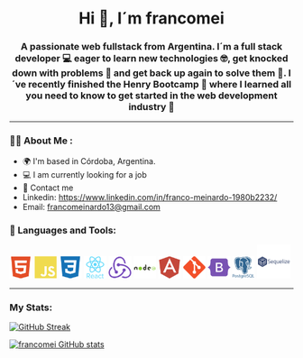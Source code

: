 <div align="center"> 
<h1 align="center">Hi 👋, I´m francomei</h1>
<h3>
A passionate web fullstack from Argentina. I´m a full stack developer 💻 eager to learn new technologies 🤓, get knocked down with problems 🥊 and get back up again to solve them 💪. I´ve recently finished the Henry Bootcamp 🥾 where I learned all you need to know to get started in the web development industry 🔧</h3>
</div>

---

### 🙋‍♂️ About Me :

- 🌍  I'm based in Córdoba, Argentina.
- 💻 I am currently looking for a job
- 📩 Contact me 
- Linkedin: https://www.linkedin.com/in/franco-meinardo-1980b2232/
- Email: francomeinardo13@gmail.com 

<div align="left">
<h3>🚀 Languages and Tools:</h3>
<img src="https://github.com/devicons/devicon/blob/master/icons/html5/html5-plain.svg" width="40" height="40" />
<img src="https://github.com/devicons/devicon/blob/master/icons/javascript/javascript-plain.svg" width="40" height="40" />
<img src="https://github.com/devicons/devicon/blob/master/icons/css3/css3-plain.svg" width="40" height="40" />
<img src="https://github.com/devicons/devicon/blob/master/icons/react/react-original-wordmark.svg" width="40" height="40" />
<img src="https://github.com/devicons/devicon/blob/master/icons/redux/redux-original.svg" width="40" height="40" />
<img src="https://github.com/devicons/devicon/blob/master/icons/nodejs/nodejs-original-wordmark.svg" width="40" height="40" />
<img src="https://github.com/devicons/devicon/blob/master/icons/angularjs/angularjs-plain.svg" width="40" height="40" />
<img src="https://github.com/devicons/devicon/blob/master/icons/git/git-plain.svg" width="40" height="40" />
<img src="https://github.com/devicons/devicon/blob/master/icons/bootstrap/bootstrap-plain.svg" width="40" height="40" />
<img src="https://github.com/devicons/devicon/blob/master/icons/postgresql/postgresql-plain-wordmark.svg" width="40" height="40" />
<img src="https://github.com/devicons/devicon/blob/master/icons/sequelize/sequelize-plain-wordmark.svg" width="60" height="60" />
</div>

---

### My Stats:

[![GitHub Streak](https://github-readme-streak-stats.herokuapp.com?user=francomei&theme=highcontrast)](https://git.io/streak-stats)

[![francomei GitHub stats](https://github-readme-stats.vercel.app/api?username=francomei&theme=highcontrast)](https://github.com/anuraghazra/github-readme-stats)
